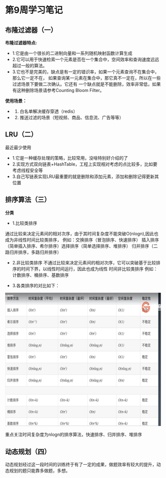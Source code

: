 # 第9周学习笔记

## 布隆过滤器（一）

**布隆过滤器特点:**

- 1.它是由一个很长的二进制向量和一系列随机映射函数计算生成
- 2.它可以用于快速检索一个元素是否在一个集合中，空间效率和查询速度远远超过一般的算法。
- 3.它也不是完美的，缺点是有一定的错识率，如果一个元素查询不在集合中，那么它一定不在，
    如果查询某一元素在集合中，那它真不一定在，所以在一些过滤场景下要做二次确认。它还有
    一个缺点就是不能删除，效率非常低，如果有这种删除场景请参考Counting Bloom Filter。

**使用场景：** 
- 1. 白名单解决缓存穿透（redis）
- 2. 推送过滤的场景（短视频、商品、信息流、广告等等）

## LRU（二）

最近最少使用

- 1.它是一种缓存处理的策略，比较常用，没啥特别好介绍的了
- 2.实现方式双向链表+HashTable，工程上实现相对考虑的点比较多，比如要考虑线程安全等
- 3.自己写链表实现LRU最重要的就是删除和添加元素，添加和删除记得更新其位置


## 排序算法（三）

**分类** 

- 1.比较类排序

通过比较来决定元素间的相对次序，由于其时间复杂度不能突破O(nlogn),因此也成为非线性时间比较类排序，
例如：交换排序（冒泡排序、快速排序） 插入排序（简单插入排序、希尔排序）选择排序（简单选择排序、堆排序）
归并排序（二路归并排序，多路归并排序）

- 2.非比较类排序
不通过比较来决定元素间的相对次序，它可以突破基于比较排序的时间下界，以线性时间运行，因此也成为线性
时间非比较类排序
例如：计数排序、桶排序、基数排序

- 3.各类排序的对比如下：

 ![](https://raw.githubusercontent.com/frank0417/algorithm024/main/Week_09/sort.png)

重点关注时间复杂度为nlogn的排序算法，快速排序、归并排序、堆排序

## 动态规划（四）

动态规划经过这一段时间的训练终于有了一定的成果，做题效率有较大的提升，动态规划的题只能靠多做题，多想。


